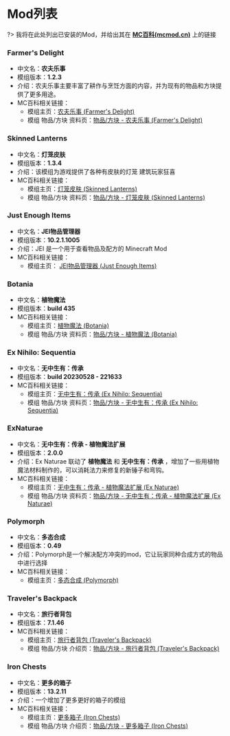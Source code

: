 # Mod列表

?> 我将在此处列出已安装的Mod，并给出其在 **[MC百科(mcmod.cn)](https://www.mcmod.cn/)** 上的链接

### **Farmer's Delight**

- 中文名：**农夫乐事**
- 模组版本：**1.2.3**
- 介绍：农夫乐事主要丰富了耕作与烹饪方面的内容，并为现有的物品和方块提供了更多用途。
- MC百科相关链接：
  - 模组主页：[农夫乐事 (Farmer's Delight)](https://www.mcmod.cn/class/2820.html)
  - 模组 物品/方块 资料页：[物品/方块 - 农夫乐事 (Farmer's Delight)](https://www.mcmod.cn/item/list/2820-1.html)

### **Skinned Lanterns**

- 中文名：**灯笼皮肤**
- 模组版本：**1.3.4**
- 介绍：该模组为游戏提供了各种有皮肤的灯笼 <span class="heimu">建筑玩家狂喜</span>
- MC百科相关链接：
  -  模组主页：[灯笼皮肤 (Skinned Lanterns)](https://www.mcmod.cn/class/4666.html)
  - 模组 物品/方块 资料页：[物品/方块 - 灯笼皮肤 (Skinned Lanterns)](https://www.mcmod.cn/item/list/4666-1.html)

### **Just Enough Items**

- 中文名：**JEI物品管理器**
- 模组版本：**10.2.1.1005**
- 介绍：JEI 是一个用于查看物品及配方的 Minecraft Mod
- MC百科相关链接：
  - 模组主页： [JEI物品管理器 (Just Enough Items)](https://www.mcmod.cn/class/459.html)

### **Botania**

- 中文名：**植物魔法**
- 模组版本：**build 435**
- MC百科相关链接：
  - 模组主页：[植物魔法 (Botania)](https://www.mcmod.cn/class/332.html)
  - 模组 物品/方块 资料页：[物品/方块 - 植物魔法 (Botania)](https://www.mcmod.cn/item/list/332-1.html)


### **Ex Nihilo: Sequentia**

- 中文名：**无中生有：传承**
- 模组版本：**build 20230528 - 221633**
- MC百科相关链接：
  - 模组主页：[无中生有：传承 (Ex Nihilo: Sequentia)](https://www.mcmod.cn/class/2881.html)
  - 模组 物品/方块 资料页：[物品/方块 - 无中生有：传承 (Ex Nihilo: Sequentia)](https://www.mcmod.cn/item/list/2881-1.html)

### **ExNaturae**

- 中文名：**无中生有：传承 - 植物魔法扩展**
- 模组版本：**2.0.0**
- 介绍：Ex Naturae 联动了 **植物魔法** 和 **无中生有：传承** ，增加了一些用植物魔法材料制作的，可以消耗法力来修复的新锤子和弯钩。
- MC百科相关链接：
  - 模组主页：[无中生有：传承 - 植物魔法扩展 (Ex Naturae)](https://www.mcmod.cn/class/3977.html)
  - 模组 物品/方块 资料页：[物品/方块 - 无中生有：传承 - 植物魔法扩展 (Ex Naturae)](https://www.mcmod.cn/item/list/3977-1.html)

### **Polymorph**

- 中文名：**多态合成**
- 模组版本：**0.49**
- 介绍：Polymorph是一个解决配方冲突的mod，它让玩家同种合成方式的物品中进行选择
- MC百科相关链接：
  - 模组主页：[多态合成 (Polymorph)](https://www.mcmod.cn/class/2895.html)

### **Traveler's Backpack**

- 中文名：**旅行者背包**
- 模组版本：**7.1.46**
- MC百科相关链接：
  - 模组主页：[旅行者背包 (Traveler's Backpack)](https://www.mcmod.cn/class/1732.html)
  - 模组 物品/方块 介绍页：[物品/方块 - 旅行者背包 (Traveler's Backpack)](https://www.mcmod.cn/item/list/1732-1.html)

### **Iron Chests**

- 中文名：**更多的箱子**
- 模组版本：**13.2.11**
- 介绍：一个增加了更多更好的箱子的模组
- MC百科相关链接：
  - 模组主页：[更多箱子 (Iron Chests)](https://www.mcmod.cn/class/20.html)
  - 模组 物品/方块 介绍页：[物品/方块 - 更多箱子 (Iron Chests)](https://www.mcmod.cn/item/list/20-1.html)

